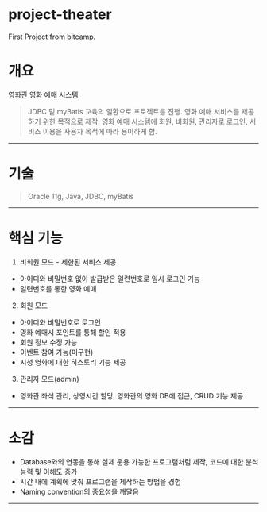 # project-theater
First Project from bitcamp.

# 개요
영화관 영화 예매 시스템
>JDBC 밑 myBatis 교육의 일환으로 프로젝트를 진행.
>영화 예매 서비스를 제공하기 위한 목적으로 제작.
>영화 예매 시스템에 회원, 비회원, 관리자로 로그인, 서비스 이용을 사용자 목적에 따라 용이하게 함.
 ------------

# 기술
>Oracle 11g, Java, JDBC, myBatis
------------

# 핵심 기능
1. 비회원 모드 - 제한된 서비스 제공
- 아이디와 비밀번호 없이 발급받은 일련번호로 임시 로그인 기능
- 일련번호를 통한 영화 예매

2. 회원 모드
- 아이디와 비밀번호로 로그인
- 영화 예매시 포인트를 통해 할인 적용
- 회원 정보 수정 가능
- 이벤트 참여 가능(미구현)
- 시청 영화에 대한 히스토리 기능 제공

3. 관리자 모드(admin)
- 영화관 좌석 관리, 상영시간 할당, 영화관의 영화 DB에 접근, CRUD 기능 제공
------------

# 소감
- Database와의 연동을 통해 실제 운용 가능한 프로그램처럼 제작, 코드에 대한 분석 능력 및 이해도 증가
- 시간 내에 계획에 맞춰 프로그램을 제작하는 방법을 경험
- Naming convention의 중요성을 깨달음
------------
